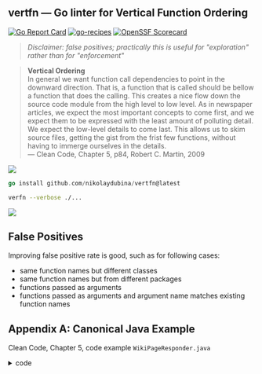 ## vertfn — Go linter for Vertical Function Ordering

[![Go Report Card](https://goreportcard.com/badge/github.com/nikolaydubina/vertfn)](https://goreportcard.com/report/github.com/nikolaydubina/vertfn)
[![go-recipes](https://raw.githubusercontent.com/nikolaydubina/go-recipes/main/badge.svg?raw=true)](https://github.com/nikolaydubina/go-recipes)
[![OpenSSF Scorecard](https://api.securityscorecards.dev/projects/github.com/nikolaydubina/vertfn/badge)](https://securityscorecards.dev/viewer/?uri=github.com/nikolaydubina/vertfn)

> _Disclaimer: false positives; practically this is useful for "exploration" rather than for "enforcement"_

> **Vertical Ordering**   
> In general we want function call dependencies to point in the downward direction. That is, a function that is called should be bellow a function that does the calling. This creates a nice flow down the source code module from the high level to low level.
> As in newspaper articles, we expect the most important concepts to come first, and we expect them to be expressed with the least amount of polluting detail. We expect the low-level details to come last. This allows us to skim source files, getting the gist from the frist few functions, without having to immerge ourselves in the details.  
> — Clean Code, Chapter 5, p84, Robert C. Martin, 2009

![](./doc/code-dep-viz.png)

```go
go install github.com/nikolaydubina/vertfn@latest
```

```bash
verfn --verbose ./...
```

![](./doc/output-color.png)

## False Positives

Improving false positive rate is good, such as for following cases:

 * same function names but different classes
 * same function names but from different packages
 * functions passed as arguments
 * functions passed as arguments and argument name matches existing function names 

## Appendix A: Canonical Java Example

Clean Code, Chapter 5, code example `WikiPageResponder.java`

<details>
<summary>
code
</summary>

```java
public class WikiPageResponder implements SecureResponder {
  protected WikiPage page;
  protected PageData pageData;
  protected String pageTitle;
  protected Request request;
  protected PageCrawler crawler;

  public Response makeResponse(FitNesseContext context, Request request)
    throws Exception {
    String pageName = getPageNameOrDefault(request, "FrontPage");
    loadPage(pageName, context);
    if (page == null)
      return notFoundResponse(context, request);
    else
      return makePageResponse(context);
  }

  private String getPageNameOrDefault(Request request, String defaultPageName)
  {
    String pageName = request.getResource();
    if (StringUtil.isBlank(pageName))
      pageName = defaultPageName;

    return pageName;
  }

  protected void loadPage(String resource, FitNesseContext context)
    throws Exception {
    WikiPagePath path = PathParser.parse(resource);
    crawler = context.root.getPageCrawler();
    crawler.setDeadEndStrategy(new VirtualEnabledPageCrawler());
    page = crawler.getPage(context.root, path);
    if (page != null)
      pageData = page.getData();
  }

  private Response notFoundResponse(FitNesseContext context, Request request)
    throws Exception {
    return new NotFoundResponder().makeResponse(context, request);
  }

  private SimpleResponse makePageResponse(FitNesseContext context)
    throws Exception {
    pageTitle = PathParser.render(crawler.getFullPath(page));
    String html = makeHtml(context);

    SimpleResponse response = new SimpleResponse();
    response.setMaxAge(0);
    response.setContent(html);
    return response;
  }
  
  ...
}
```
</details>
